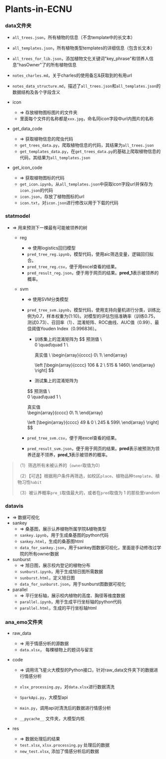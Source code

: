 # Plants-in-ECNU

### data文件夹

- `all_trees.json`，所有植物的信息（不含template中的长文本）
- `all_templates.json`，所有植物类型templates的详细信息（包含长文本）
- `all_trees_for_lib.json`，添加植物文化关键词"key_phrase"和领养人信息"hasOwner"了的所有植物信息 
- `notes_charles.md`，关于charles的使用备忘&获取到的有用url
- `notes_data_structure.md`，描述了`all_trees.json`和`all_templates.json`的数据结构及各个字段含义
- icon
	- => 存放植物图标图片的文件夹
	- 里面每个文件的名称都是`xxx.jpg`，命名同icon字段中url内图片的名称


- get_data_code
  - => 获取植物信息的爬虫代码
  - `get_trees_data.py`，爬取植物信息的代码，其结果为`all_trees.json`
  - `get_templates_data.py`，在`get_trees_data.py`的基础上爬取植物信息的代码，其结果为`all_templates.json`


- get_icon_code
	- => 获取植物图标的代码
	- `get_icon.ipynb`，从`all_templates.json`中获取icon字段url并保存为`icon.json`的代码
	- `icon.json`，存放了植物图标的url
	- `icon.txt`，对`icon.json`进行修改以用于下载的代码

### statmodel

- => 用来预测下一棵最有可能被领养的树

	- reg

		- => 使用logistics回归模型
		- `pred_tree_reg.ipynb`，模型代码，使用aic筛选变量，逻辑回归拟合。
		- `pred_tree_reg.csv`，便于用excel查看的结果。
		- `pred_result_reg.json`，便于用于网页的结果。**pred_1**表示被领养的概率。

	- svm

		- => 使用SVM分类模型

		- `pred_tree_svm.ipynb`，模型代码，使用支持向量机进行分类，训练比例为0.7，样本权重为{1:10}。对模型的评估包括准确率（训练0.75，测试0.73）、召回率（1）、混淆矩阵、ROC曲线、AUC值（0.99）、最佳阈值Youden Index（0.996836）。

			- 训练集上的混淆矩阵为
				$$
				预测值 \ \
				0 \quad\quad 1 \\
				
				真实值 \ 
				\begin{array}{cccc} 
					0\\ 
					1\\
				\end{array}
				
				\left [\begin{array}{cccc} 
					106 & 2 \\ 
					515 & 1460\\
				\end{array} \right]
				$$

			- 测试集上的混淆矩阵为

			$$
			预测值 \ \
			0 \quad\quad 1 \\
			
			真实值 \
			\begin{array}{cccc} 
				0\\ 
				1\\
			\end{array}
			
			\left [\begin{array}{cccc} 
				49 & 0 \\ 
				245 & 599\\
			\end{array} \right]
			$$

			

		- `pred_tree_svm.csv`，便于用excel查看的结果。

		- `pred_result_svm.json`，便于用于网页的结果。**pred**表示被预测为领养还是不领养，**pred_1**表示被领养的概率。

> （1）筛选所有未被认养的（`owner`取值为0）
>
> （2）【可选】根据用户条件再筛选，如校区`place`、植物品种`template`、植物习性`habit`
>
> （3）被认养概率`pre_1`取值最大的，或者在`pred`取值为 1 的那些里random

### datavis

- => 数据可视化
- sankey
	- => 桑基图，展示认养植物所属学院&植物类型
	- `sankey.ipynb`，用于生成桑基图的python代码
	- `sankey.html`，生成的桑基图html
	- `data_for_sankey.json`，用于sankey图数据可视化，里面是手动修改过学院的所有owner数据
- sunburst
  - => 旭日图，展示校内登记的植物分布
  - `sunburst.ipynb`，用于生成旭日图所需数据
  - `sunburst.html`，定义旭日图
  - `data_for_sunburst.json`，用于sunburst图数据可视化
- parallel
  - => 平行坐标轴，展示校内植物的高度、胸径等维度数据
  - `parallel.ipynb`，用于生成平行坐标轴的python代码
  - `parallel.html`，生成的平行坐标轴html

### ana_emo文件夹

- raw_data
  
  	- => 用于情感分析的源数据
  	- `data.xlsx`， 每棵植物上的题词与留言

- code

   	- => 调用讯飞星火大模型的Python接口，针对raw_data文件夹下的数据进行情感分析
   	- `xlsx_processing.py`，对`data.xlsx`进行数据清洗
   	- `SparkApi.py`，大模型api
   	- `main.py`，调用api对清洗后的数据进行情感分析
		
   	- `__pycache__` 文件夹，大模型内核

- res
  	- => 数据处理后的结果
  	- `test.xlsx`, `xlsx.processing.py` 处理后的数据
  	- `new_test.xlsx`, 添加了情感分析后的数据
  
   
